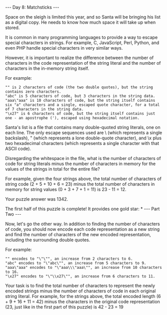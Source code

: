 --- Day 8: Matchsticks ---

Space on the sleigh is limited this year, and so Santa will be bringing his
list as a digital copy. He needs to know how much space it will take up when
stored.

It is common in many programming languages to provide a way to escape special
characters in strings. For example, C, JavaScript, Perl, Python, and even PHP
handle special characters in very similar ways.

However, it is important to realize the difference between the number of
characters in the code representation of the string literal and the number of
characters in the in-memory string itself.

For example:

    "" is 2 characters of code (the two double quotes), but the string contains zero characters.
    "abc" is 5 characters of code, but 3 characters in the string data.
    "aaa\"aaa" is 10 characters of code, but the string itself contains six "a" characters and a single, escaped quote character, for a total of 7 characters in the string data.
    "\x27" is 6 characters of code, but the string itself contains just one - an apostrophe ('), escaped using hexadecimal notation.

Santa's list is a file that contains many double-quoted string literals, one on
each line. The only escape sequences used are \\ (which represents a single
backslash), \" (which represents a lone double-quote character), and \x plus
two hexadecimal characters (which represents a single character with that ASCII
code).

Disregarding the whitespace in the file, what is the number of characters of
code for string literals minus the number of characters in memory for the
values of the strings in total for the entire file?

For example, given the four strings above, the total number of characters of
string code (2 + 5 + 10 + 6 = 23) minus the total number of characters in
memory for string values (0 + 3 + 7 + 1 = 11) is 23 - 11 = 12.

Your puzzle answer was 1342.

The first half of this puzzle is complete! It provides one gold star: *
--- Part Two ---

Now, let's go the other way. In addition to finding the number of characters of
code, you should now encode each code representation as a new string and find
the number of characters of the new encoded representation, including the
surrounding double quotes.

For example:

    "" encodes to "\"\"", an increase from 2 characters to 6.
    "abc" encodes to "\"abc\"", an increase from 5 characters to 9.
    "aaa\"aaa" encodes to "\"aaa\\\"aaa\"", an increase from 10 characters to 16.
    "\x27" encodes to "\"\\x27\"", an increase from 6 characters to 11.

Your task is to find the total number of characters to represent the newly
encoded strings minus the number of characters of code in each original string
literal. For example, for the strings above, the total encoded length (6 + 9 +
16 + 11 = 42) minus the characters in the original code representation (23,
just like in the first part of this puzzle) is 42 - 23 = 19
